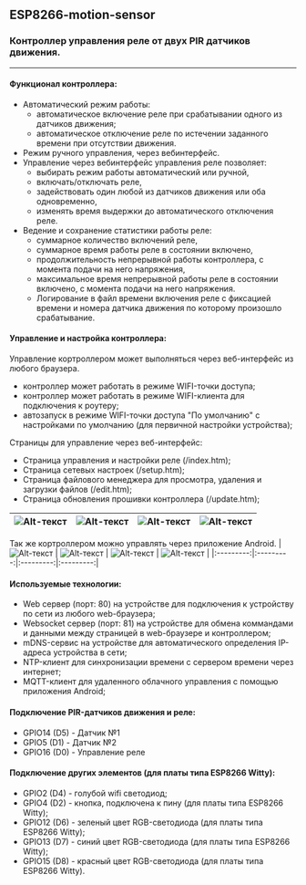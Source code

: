 ## ESP8266-motion-sensor
### Контроллер управления реле от двух PIR датчиков движения.
------------
#### Функционал контроллера:
- Автоматический режим работы:
   - автоматическое включение реле при срабатывании одного из датчиков движения;
   - автоматическое отключение реле по истечении заданного времени при отсутствии движения.
- Режим ручного управления, через вебинтерфейс.
- Управление через вебинтерфейс управления реле позволяет:
   - выбирать режим работы автоматический или ручной,
   - включать/отключать реле,
   - задействовать один любой из датчиков движения или оба одновременно,
   - изменять время выдержки до автоматического отключения реле.
- Ведение и сохранение статистики работы реле:
   - суммарное количество включений реле,
   - суммарное время работы реле в состоянии включено,
   - продолжительность непрерывной работы контроллера, с момента подачи на него напряжения,
   - максимальное время непрерывной работы реле в состоянии включено, с момента подачи на него напряжения.
   - Логирование в файл времени включения реле с фиксацией времени и номера датчика движения по которому произошло срабатывание.

#### Управление и настройка контроллера:
Управление кортроллером может выполняться через веб-интерфейс из любого браузера.

- контроллер может работать в режиме WIFI-точки доступа;
- контроллер может работать в режиме WIFI-клиента для подключения к роутеру;
- автозапуск в режиме WIFI-точки доступа "По умолчанию" с настройками по умолчанию (для первичной настройки устройства);

Страницы для управление через веб-интерфейс:
- Страница управления и настройки реле (/index.htm);
- Страница сетевых настроек (/setup.htm);
- Страница файлового менеджера для просмотра, удаления и загрузки файлов (/edit.htm);
- Страница обновления прошивки контроллера (/update.htm);

| ![Alt-текст](screnshoots/Screenshot_20231028-164141.jpg) | ![Alt-текст](screnshoots/Screenshot_20231028-164154.jpg) | ![Alt-текст](screnshoots/Screenshot_20231028-164240.jpg) | ![Alt-текст](screnshoots/Screenshot_20231028-164255.jpg) |
|:---------:|:---------:|:---------:|:---------:|

Так же кортроллером можно управлять через приложение Android.
| ![Alt-текст](screnshoots/Screenshot_20231028-164422.jpg) | ![Alt-текст](screnshoots/Screenshot_20231028-164427.jpg) | ![Alt-текст](screnshoots/Screenshot_20231028-164435.jpg) | ![Alt-текст](screnshoots/Screenshot_20231028-164450.jpg) |
|:---------:|:---------:|:---------:|:---------:|

#### Используемые технологии:
- Web сервер (порт: 80) на устройстве для подключения к устройству по сети из любого web-браузера;
- Websocket сервер (порт: 81) на устройстве для обмена коммандами и данными между страницей в web-браузере и контроллером;
- mDNS-сервис на устройстве для автоматического определения IP-адреса устройства в сети;
- NTP-клиент для синхронизации времени с сервером времени через интернет;
- MQTT-клиент для удаленного облачного управления с помощью приложения Android;

#### Подключение PIR-датчиков движения и реле:
- GPIO14 (D5) - Датчик №1
- GPIO5 (D1)  - Датчик №2
- GPIO16 (D0) - Управление реле

#### Подключение других элементов (для платы типа ESP8266 Witty):
- GPIO2 (D4) - голубой wifi светодиод;
- GPIO4 (D2) - кнопка, подключена к пину (для платы типа ESP8266 Witty);
- GPIO12 (D6) - зеленый цвет RGB-светодиода (для платы типа ESP8266 Witty);
- GPIO13 (D7) - синий цвет RGB-светодиода (для платы типа ESP8266 Witty);
- GPIO15 (D8) - красный цвет RGB-светодиода (для платы типа ESP8266 Witty).
